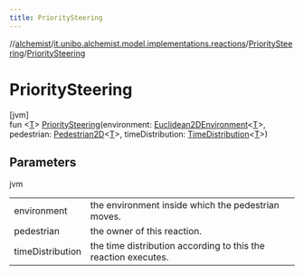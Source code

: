 ```yaml
---
title: PrioritySteering
---
```

//[alchemist](../../../index.html)/[it.unibo.alchemist.model.implementations.reactions](../index.html)/[PrioritySteering](index.html)/[PrioritySteering](-priority-steering.html)



# PrioritySteering



[jvm]\
fun <[T](index.html)> [PrioritySteering](-priority-steering.html)(environment: [Euclidean2DEnvironment](../../it.unibo.alchemist.model.interfaces.environments/-euclidean2-d-environment/index.html)<[T](index.html)>, pedestrian: [Pedestrian2D](../../it.unibo.alchemist.model.interfaces/-pedestrian2-d/index.html)<[T](index.html)>, timeDistribution: [TimeDistribution](../../it.unibo.alchemist.model.interfaces/-time-distribution/index.html)<[T](index.html)>)



## Parameters


jvm

| | |
|---|---|
| environment | the environment inside which the pedestrian moves. |
| pedestrian | the owner of this reaction. |
| timeDistribution | the time distribution according to this the reaction executes. |




